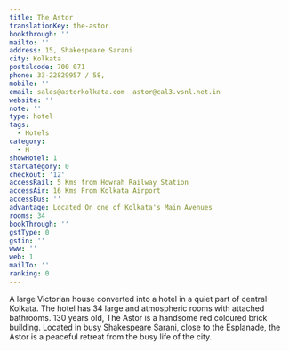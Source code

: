 ```yaml
---
title: The Astor
translationKey: the-astor
bookthrough: ''
mailto: ''
address: 15, Shakespeare Sarani
city: Kolkata
postalcode: 700 071
phone: 33-22829957 / 58,
mobile: ''
email: sales@astorkolkata.com  astor@cal3.vsnl.net.in
website: ''
note: ''
type: hotel
tags:
  - Hotels
category:
  - H
showHotel: 1
starCategory: 0
checkout: '12'
accessRail: 5 Kms from Howrah Railway Station
accessAir: 16 Kms From Kolkata Airport
accessBus: ''
advantage: Located On one of Kolkata's Main Avenues
rooms: 34
bookThrough: ''
gstType: 0
gstin: ''
www: ''
web: 1
mailTo: ''
ranking: 0
---
```







A large Victorian house converted into a hotel in a quiet part of central Kolkata. The hotel has 34 large and atmospheric rooms with attached bathrooms.     130 years old, The Astor is a handsome red coloured brick building. Located in busy Shakespeare Sarani, close to the Esplanade, the Astor is a peaceful retreat from the busy life of the city.